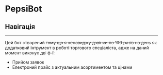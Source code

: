# PepsiBot
## Навігація
---
Цей бот створений ~~тому що я ненавиджу дзвінки по 100 разів на день~~ 
як додатковий інтрумент в роботі торгового спеціаліста, адже на даний момент
виконує дві ф-ї:
- Прийом заявок
- Електроний прайс з актуальним асортиментом та цінами